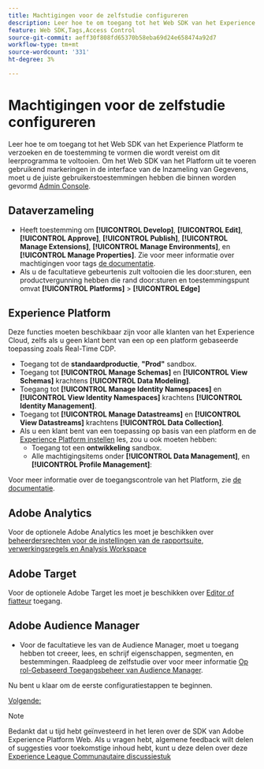 ```yaml
---
title: Machtigingen voor de zelfstudie configureren
description: Leer hoe te om toegang tot het Web SDK van het Experience Platform te verzoeken en de toestemming te vormen die wordt vereist om Adobe Experience Cloud met het leerprogramma van SDK van het Web te voltooien.
feature: Web SDK,Tags,Access Control
source-git-commit: aeff30f808fd65370b58eba69d24e658474a92d7
workflow-type: tm+mt
source-wordcount: '331'
ht-degree: 3%

---
```


# Machtigingen voor de zelfstudie configureren

Leer hoe te om toegang tot het Web SDK van het Experience Platform te verzoeken en de toestemming te vormen die wordt vereist om dit leerprogramma te voltooien. Om het Web SDK van het Platform uit te voeren gebruikend markeringen in de interface van de Inzameling van Gegevens, moet u de juiste gebruikerstoestemmingen hebben die binnen worden gevormd [Admin Console](https://adminconsole.adobe.com).

## Dataverzameling

* Heeft toestemming om **[!UICONTROL Develop]**, **[!UICONTROL Edit]**, **[!UICONTROL Approve]**, **[!UICONTROL Publish]**, **[!UICONTROL Manage Extensions]**, **[!UICONTROL Manage Environments]**, en **[!UICONTROL Manage Properties]**. Zie voor meer informatie over machtigingen voor tags [de documentatie](https://experienceleague.adobe.com/en/docs/experience-platform/tags/admin/user-permissions).
* Als u de facultatieve gebeurtenis zult voltooien die les door:sturen, een productvergunning hebben die rand door:sturen en toestemmingspunt omvat **[!UICONTROL Platforms]** > **[!UICONTROL Edge]**

## Experience Platform

Deze functies moeten beschikbaar zijn voor alle klanten van het Experience Cloud, zelfs als u geen klant bent van een op een platform gebaseerde toepassing zoals Real-Time CDP.

* Toegang tot de **standaardproductie**, **&quot;Prod&quot;** sandbox.
* Toegang tot **[!UICONTROL Manage Schemas]** en **[!UICONTROL View Schemas]** krachtens **[!UICONTROL Data Modeling]**.
* Toegang tot **[!UICONTROL Manage Identity Namespaces]** en **[!UICONTROL View Identity Namespaces]** krachtens **[!UICONTROL Identity Management]**.
* Toegang tot **[!UICONTROL Manage Datastreams]** en **[!UICONTROL View Datastreams]** krachtens **[!UICONTROL Data Collection]**.
* Als u een klant bent van een toepassing op basis van een platform en de [Experience Platform instellen](setup-experience-platform.md) les, zou u ook moeten hebben:
   * Toegang tot een **ontwikkeling** sandbox.
   * Alle machtigingsitems onder **[!UICONTROL Data Management]**, en **[!UICONTROL Profile Management]**:


Voor meer informatie over de toegangscontrole van het Platform, zie [de documentatie](https://experienceleague.adobe.com/en/docs/experience-platform/access-control/home).

## Adobe Analytics

Voor de optionele Adobe Analytics les moet je beschikken over [beheerdersrechten voor de instellingen van de rapportsuite, verwerkingsregels en Analysis Workspace](https://experienceleague.adobe.com/en/docs/analytics/admin/admin-console/home)

## Adobe Target

Voor de optionele Adobe Target les moet je beschikken over [Editor of fiatteur](https://experienceleague.adobe.com/docs/target/using/administer/manage-users/enterprise/properties-overview.html#section_8C425E43E5DD4111BBFC734A2B7ABC80) toegang.

## Adobe Audience Manager

* Voor de facultatieve les van de Audience Manager, moet u toegang hebben tot creeer, lees, en schrijf eigenschappen, segmenten, en bestemmingen. Raadpleeg de zelfstudie over voor meer informatie [Op rol-Gebaseerd Toegangsbeheer van Audience Manager](https://experienceleague.adobe.com/en/docs/audience-manager-learn/tutorials/setup-and-admin/user-management/setting-permissions-with-role-based-access-control).

Nu bent u klaar om de eerste configuratiestappen te beginnen.

[Volgende: ](configure-schemas.md)

>[!NOTE]
>
>Bedankt dat u tijd hebt geïnvesteerd in het leren over de SDK van Adobe Experience Platform Web. Als u vragen hebt, algemene feedback wilt delen of suggesties voor toekomstige inhoud hebt, kunt u deze delen over deze [Experience League Communautaire discussiestuk](https://experienceleaguecommunities.adobe.com/t5/adobe-experience-platform-launch/tutorial-discussion-implement-adobe-experience-cloud-with-web/td-p/444996)

